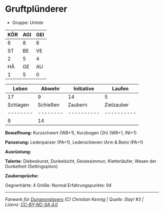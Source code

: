 # Gruftplünderer  
- Gruppe: Untote  

| KÖR | AGI | GEI |  
| --- | --- | --- |  
| 6   | 8   | 6   |
| ST  | BE  | VE  |  
| 2   | 5   | 4   |
| HÄ  | GE  | AU  |  
| 1   | 5   | 0   |


| Leben    | Abwehr   | Initiative | Laufen     |
| -------- | -------- | ---------- | ---------- |
| 17       | 9        | 14         | 5          |
| Schlagen | Schießen | Zaubern    | Zielzauber |
| -------- | -------- | ---------- | ---------- |
| 9        | 14       |            |            |

**Bewaffnung:**
Kurzschwert (WB+1), Kurzbogen (2h) (WB+1, INI+1)

**Panzerung:**
Lederpanzer (PA+1), Lederschienen (Arm & Bein) (PA+1)

**Ausrüstung:**


**Talente:**
Diebeskunst, Dunkelsicht, Geistesimmun, Kletterläufer, Wesen der Dunkelheit (Settingoption)

**Zaubersprüche:**


Gegnerhärte: 4
Größe: Normal
Erfahrungspunkte: 94



___
*Fanwerk für [Dungeonslayers](https://www.dungeonslayers.net/) (C) Christian Kennig | Quelle: Slay! #3 | Lizenz: [CC-BY-NC-SA 4.0](https://creativecommons.org/licenses/by-nc-sa/4.0/deed.de)*
